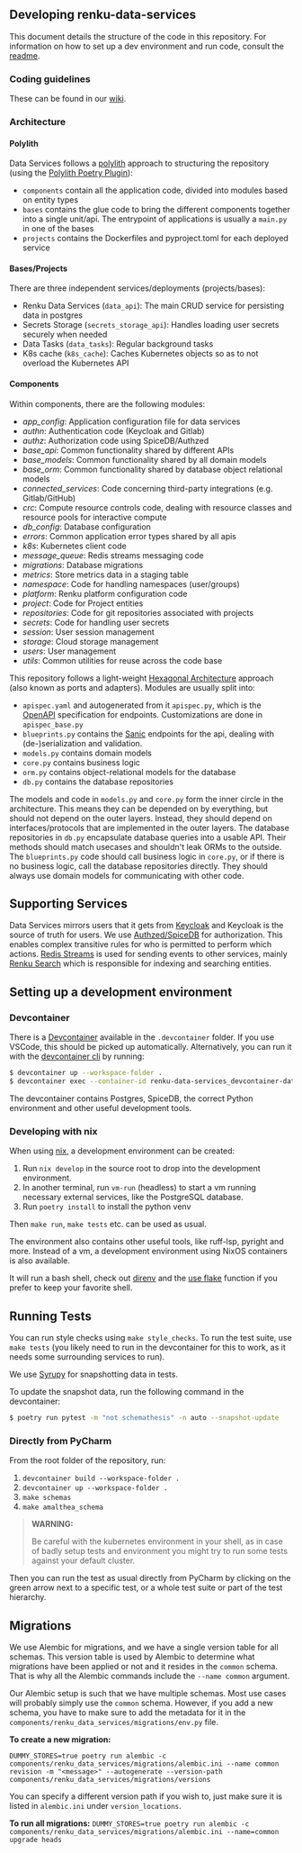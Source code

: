 
## Developing renku-data-services
This document details the structure of the code in this repository.
For information on how to set up a dev environment and run code, consult the [readme](/README.md).

### Coding guidelines

These can be found in our [wiki](https://github.com/SwissDataScienceCenter/renku-data-services/wiki/Coding-guidelines).

### Architecture

#### Polylith
Data Services follows a [polylith](https://polylith.gitbook.io/polylith) approach to structuring the repository
(using the [Polylith Poetry Plugin](https://davidvujic.github.io/python-polylith-docs/installation/)):
* `components` contain all the application code, divided into modules based on entity types
* `bases` contains the glue code to bring the different components together into a single unit/api. The
  entrypoint of applications is usually a `main.py` in one of the bases
* `projects` contains the Dockerfiles and pyproject.toml for each deployed service

#### Bases/Projects
There are three independent services/deployments (projects/bases):
* Renku Data Services (`data_api`): The main CRUD service for persisting data in postgres
* Secrets Storage (`secrets_storage_api`): Handles loading user secrets securely when needed
* Data Tasks (`data_tasks`): Regular background tasks
* K8s cache (`k8s_cache`): Caches Kubernetes objects so as to not overload the Kubernetes API

#### Components
Within components, there are the following modules:
* *app_config*: Application configuration file for data services
* *authn*: Authentication code (Keycloak and Gitlab)
* *authz*: Authorization code using SpiceDB/Authzed
* *base_api*: Common functionality shared by different APIs
* *base_models*: Common functionality shared by all domain models
* *base_orm*: Common functionality shared by database object relational models
* *connected_services*: Code concerning third-party integrations (e.g. Gitlab/GitHub)
* *crc*: Compute resource controls code, dealing with resource classes and resource pools for interactive compute
* *db_config*: Database configuration
* *errors*: Common application error types shared by all apis
* *k8s*: Kubernetes client code
* *message_queue*: Redis streams messaging code
* *migrations*: Database migrations
* *metrics*: Store metrics data in a staging table
* *namespace*: Code for handling namespaces (user/groups)
* *platform*: Renku platform configuration code
* *project*: Code for Project entities
* *repositories*: Code for git repositories associated with projects
* *secrets*: Code for handling user secrets
* *session*: User session management
* *storage*: Cloud storage management
* *users*: User management
* *utils*: Common utilities for reuse across the code base

This repository follows a light-weight [Hexagonal Architecture](https://en.wikipedia.org/wiki/Hexagonal_architecture_%28software%29)
approach (also known as ports and adapters).
Modules are usually split into:
* `apispec.yaml` and autogenerated from it `apispec.py`, which is the [OpenAPI](https://swagger.io/specification/) specification for endpoints.
  Customizations are done in `apispec_base.py`
* `blueprints.py` contains the [Sanic](https://sanic.dev/) endpoints for the api, dealing with (de-)serialization and validation.
* `models.py` contains domain models
* `core.py` contains business logic
* `orm.py` contains object-relational models for the database
* `db.py` contains the database repositories

The models and code in `models.py` and `core.py` form the inner circle in the architecture. This means they can be depended on
by everything, but should not depend on the outer layers. Instead, they should depend on interfaces/protocols that are
implemented in the outer layers.
The database repositories in `db.py` encapsulate database queries into a usable API. Their methods should match usecases and shouldn't
leak ORMs to the outside.
The `blueprints.py` code should call business logic in `core.py`, or if there is no business logic, call the database repositories
directly. They should always use domain models for communicating with other code.


## Supporting Services

Data Services mirrors users that it gets from [Keycloak](https://www.keycloak.org/) and Keycloak is the source of truth
for users.
We use [Authzed/SpiceDB](https://authzed.com/) for authorization. This enables complex transitive rules for who is permitted
to perform which actions.
[Redis Streams](https://redis.io/docs/latest/develop/data-types/streams/) is used for sending events to other services, mainly
[Renku Search](https://github.com/swissDataScienceCenter/renku-search) which is responsible for indexing and searching entities.


## Setting up a development environment

### Devcontainer

There is a [Devcontainer](https://containers.dev/) available in the `.devcontainer` folder.
If you use VSCode, this should be picked up automatically.
Alternatively, you can run it with the [devcontainer cli](https://github.com/devcontainers/cli) by running:
```bash
$ devcontainer up --workspace-folder .
$ devcontainer exec --container-id renku-data-services_devcontainer-data_service-1 -- bash
```
The devcontainer contains Postgres, SpiceDB, the correct Python environment and other useful development tools.

### Developing with nix

When using [nix](https://nixos.org/explore/), a development
environment can be created:

1. Run `nix develop` in the source root to drop into the development
   environment.
2. In another terminal, run `vm-run` (headless) to start a vm running
   necessary external services, like the PostgreSQL database.
3. Run `poetry install` to install the python venv

Then `make run`, `make tests` etc. can be used as usual.

The environment also contains other useful tools, like ruff-lsp,
pyright and more. Instead of a vm, a development environment using
NixOS containers is also available.

It will run a bash shell, check out [direnv](https://direnv.net/) and
the [use flake](https://direnv.net/man/direnv-stdlib.1.html#codeuse-flake-ltinstallablegtcode)
function if you prefer to keep your favorite shell.

## Running Tests

You can run style checks using `make style_checks`.
To run the test suite, use `make tests` (you likely need to run in the devcontainer for this to work, as it needs
some surrounding services to run).

We use [Syrupy](https://github.com/syrupy-project/syrupy) for snapshotting data in tests.

To update the snapshot data, run the following command in the devcontainer:
```bash
$ poetry run pytest -m "not schemathesis" -n auto --snapshot-update
```

### Directly from PyCharm

From the root folder of the repository, run:

1. `devcontainer build --workspace-folder .`
2. `devcontainer up --workspace-folder .`
3. `make schemas`
4. `make amalthea_schema`

> **WARNING:**
>
> Be careful with the kubernetes environment in your shell, as in case of badly setup tests and environment you might try
> to run some tests against your default cluster.

Then you can run the test as usual directly from PyCharm by clicking on the green arrow next to a specific test, or a
whole test suite or part of the test hierarchy.

## Migrations

We use Alembic for migrations, and we have a single version table for all schemas. This version table
is used by Alembic to determine what migrations have been applied or not and it resides in the `common`
schema. That is why all the Alembic commands include the `--name common` argument.

Our Alembic setup is such that we have multiple schemas. Most use cases will probably simply use
the `common` schema. However, if you add a new schema, you have to make sure to add the
metadata for it in the `components/renku_data_services/migrations/env.py` file.

**To create a new migration:**

`DUMMY_STORES=true poetry run alembic -c components/renku_data_services/migrations/alembic.ini --name common revision -m "<message>" --autogenerate --version-path components/renku_data_services/migrations/versions`

You can specify a different version path if you wish to, just make sure it is listed in `alembic.ini` under
`version_locations`.

**To run all migrations:**
`DUMMY_STORES=true poetry run alembic -c components/renku_data_services/migrations/alembic.ini --name=common upgrade heads`
